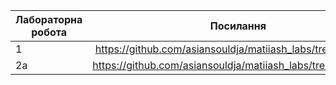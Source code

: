 

| Лабораторна робота       | Посилання     |
| ------------- |:------------------:| 
| 1     | https://github.com/asiansouldja/matiiash_labs/tree/main/ex1     |
| 2а    | https://github.com/asiansouldja/matiiash_labs/tree/main/ex2a |
